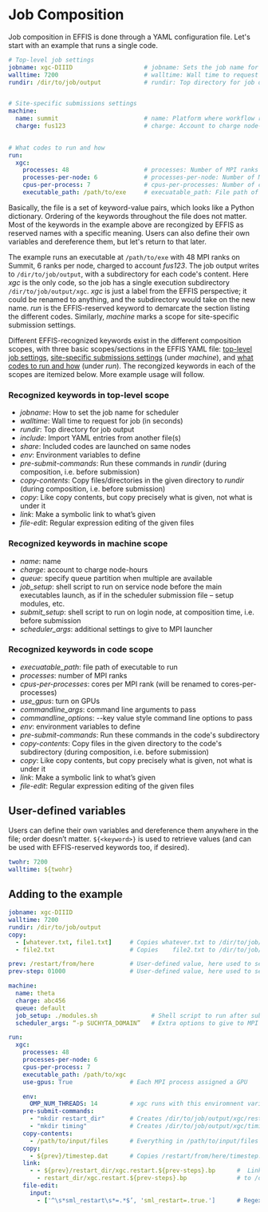 # Job Composition

Job composition in EFFIS is done through a YAML configuration file. Let's start with an example that runs a single code.

```yaml
# Top-level job settings
jobname: xgc-DIIID                    # jobname: Sets the job name for scheduler
walltime: 7200                        # walltime: Wall time to request for job (in seconds)
rundir: /dir/to/job/output            # rundir: Top directory for job output


# Site-specific submissions settings
machine:
  name: summit                        # name: Platform where workflow runs
  charge: fus123                      # charge: Account to charge node-hours
  

# What codes to run and how
run:
  xgc:
    processes: 48                     # processes: Number of MPI ranks
    processes-per-node: 6             # processes-per-node: Number of MPI ranks per node
    cpus-per-process: 7               # cpus-per-processes: Number of cores per MPI rank 
    executable_path: /path/to/exe     # execuatable_path: File path of executable to run
```

Basically, the file is a set of keyword-value pairs, which looks like a Python dictionary. 
Ordering of the keywords throughout the file does not matter.
Most of the keywords in the example above are recongized by EFFIS as reserved names with a specific meaning.
Users can also define their own variables and dereference them, but let's return to that later.

The example runs an executable at `/path/to/exe` with 48 MPI ranks on Summit, 6 ranks per node, charged to account *fus123*.
The job output writes to `/dir/to/job/output`, with a subdirectory for each code's content. Here *xgc* is the only code,
so the job has a single execution subdirectory `/dir/to/job/output/xgc`. *xgc* is just a label from the EFFIS perspective;
it could be renamed to anything, and the subdirectory would take on the new name. *run* is the EFFIS-reserved keyword to demarcate
the section listing the different codes. Similarly, *machine* marks a scope for site-specific submission settings.

Different EFFIS-recognized keywords exist in the different composition scopes, with
three basic scopes/sections in the EFFIS YAML file: 
[top-level job settings](#recognized-keywords-in-top-level-scope),
[site-specific submissions settings](#recognized-keywords-in-machine-scope) (under *machine*), and
[what codes to run and how](#recognized-keywords-in-code-scope) (under *run*).
The recongized keywords in each of the scopes are itemized below. More example usage will follow.


### Recognized keywords in top-level scope

- *jobname*: How to set the job name for scheduler
- *walltime*: Wall time to request for job (in seconds)
- *rundir*: Top directory for job output
- *include*: Import YAML entries from another file(s)
- *share*: Included codes are launched on same nodes
- *env*: Environment variables to define
- *pre-submit-commands*: Run these commands in *rundir* (during composition, i.e. before submission)
- *copy-contents*: Copy files/directories in the given directory to *rundir* (during composition, i.e. before submission)
- *copy*: Like copy contents, but copy precisely what is given, not what is under it
- *link*: Make a symbolic link to what’s given
- *file-edit*: Regular expression editing of the given files

### Recognized keywords in machine scope

- *name*: name
- *charge*: account to charge node-hours
- *queue*: specify queue partition when multiple are available
- *job_setup*: shell script to run on service node before the main executables launch, as if in the scheduler submission file – setup modules, etc.
- *submit_setup*: shell script to run on login node, at composition time, i.e. before submission
- *scheduler_args*: additional settings to give to MPI launcher

### Recognized keywords in code scope

- *execuatable_path*: file path of executable to run
- *processes*: number of MPI ranks
- *cpus-per-processes*: cores per MPI rank (will be renamed to cores-per-processes)
- *use_gpus*: turn on GPUs
- *commandline_args*: command line arguments to pass
- *commandline_options*: --key value style command line options to pass
- *env*: environment variables to define
- *pre-submit-commands*: Run these commands in the code's subdirectory
- *copy-contents*: Copy files in the given directory to the code's subdirectory (during composition, i.e. before submission)
- *copy*: Like copy contents, but copy precisely what is given, not what is under it
- *link*: Make a symbolic link to what’s given
- *file-edit*: Regular expression editing of the given files


## User-defined variables

Users can define their own variables and dereference them anywhere in the file; order doesn’t matter.
`${<keyword>}` is used to retrieve values (and can be used with EFFIS-reserved keywords too, if desired).

```yaml
twohr: 7200
walltime: ${twohr}
```


## Adding to the example

```yaml
jobname: xgc-DIIID
walltime: 7200
rundir: /dir/to/job/output
copy:
  - [whatever.txt, file1.txt]     # Copies whatever.txt to /dir/to/job/output/file1
  - file2.txt                     # Copies    file2.txt to /dir/to/job/output/file2

prev: /restart/from/here          # User-defined value, here used to setup from restart as an example
prev-step: 01000                  # User-defined value, here used to setup from restart as an example

machine:
  name: theta
  charge: abc456
  queue: default
  job_setup: ./modules.sh               # Shell script to run after submission, on service node       
  scheduler_args: “-p SUCHYTA_DOMAIN”   # Extra options to give to MPI runner

run:
  xgc:
    processes: 48
    processes-per-node: 6
    cpus-per-process: 7
    executable_path: /path/to/xgc
    use-gpus: True                # Each MPI process assigned a GPU

    env:
      OMP_NUM_THREADS: 14         # xgc runs with this enviromnent variable defined
    pre-submit-commands:
      - "mkdir restart_dir"       # Creates /dir/to/job/output/xgc/restart_dir
      - "mkdir timing"            # Creates /dir/to/job/output/xgc/timing
    copy-contents:
      - /path/to/input/files      # Everything in /path/to/input/files is copied to /dir/to/job/output/xgc
    copy:
      - ${prev}/timestep.dat      # Copies /restart/from/here/timestep.dat to /dir/to/job/output/xgc/timestep.dat
    link:
      - - ${prev}/restart_dir/xgc.restart.${prev-steps}.bp      #  Links /restart/from/here/restart_dir/xgc.restart.01000.bp
        - restart_dir/xgc.restart.${prev-steps}.bp              # to /dir/to/job/output/xgc/restart_dir/xgc.restart.01000.bp
    file-edit:
      input:
        - ['^\s*sml_restart\s*=.*$’, 'sml_restart=.true.']      # Regex edit file /dir/to/job/output/xgc/input
```


